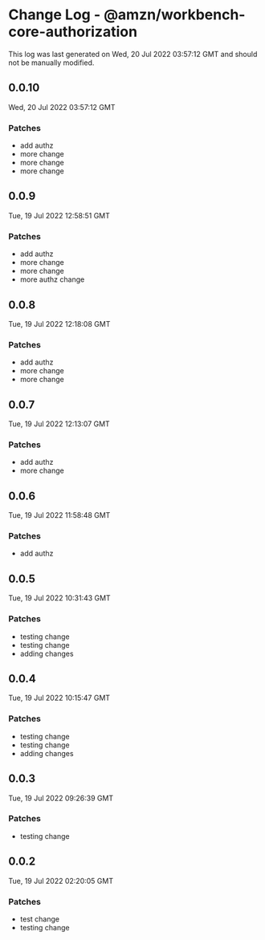 # Change Log - @amzn/workbench-core-authorization

This log was last generated on Wed, 20 Jul 2022 03:57:12 GMT and should not be manually modified.

## 0.0.10
Wed, 20 Jul 2022 03:57:12 GMT

### Patches

- add authz
- more change
- more change
- more change

## 0.0.9
Tue, 19 Jul 2022 12:58:51 GMT

### Patches

- add authz
- more change
- more change
- more authz change

## 0.0.8
Tue, 19 Jul 2022 12:18:08 GMT

### Patches

- add authz
- more change
- more change

## 0.0.7
Tue, 19 Jul 2022 12:13:07 GMT

### Patches

- add authz
- more change

## 0.0.6
Tue, 19 Jul 2022 11:58:48 GMT

### Patches

- add authz

## 0.0.5
Tue, 19 Jul 2022 10:31:43 GMT

### Patches

- testing change
- testing change
- adding changes

## 0.0.4
Tue, 19 Jul 2022 10:15:47 GMT

### Patches

- testing change
- testing change
- adding changes

## 0.0.3
Tue, 19 Jul 2022 09:26:39 GMT

### Patches

- testing change

## 0.0.2
Tue, 19 Jul 2022 02:20:05 GMT

### Patches

- test change
- testing change

